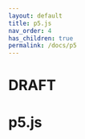 ```yaml
---
layout: default
title: p5.js
nav_order: 4
has_children: true
permalink: /docs/p5
---
```

# DRAFT
# p5.js
